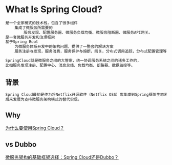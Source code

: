 # What Is Spring Cloud?
```md
是一个全家桶式的技术栈，包含了很多组件
	集成了微服务所需要的
		服务发现、配置服务器、微服务负载均衡、微服务阻断器、微服务API网关。
是一套微服务开发和治理框架
基于Spring Boot
	为微服务体系开发中的架构问题，提供了一整套的解决方案
	服务注册与发现，服务消费，服务保护与熔断，网关，分布式调用追踪，分布式配置管理等。
```
```md
SpringCloud就是微服务之间的大管家，统一协调服务系统之间的诸多工作的，
比如服务发现注册、配置中心、消息总线、负载均衡、断路器、数据监控等。
```
## 背景
```md
Spring Cloud最初是作为将Netflix开源软件（Netflix OSS）库集成到Spring框架生态系统中的项目，
后来发展为支持微服务架构模式的替代实现。
```
## Why 
[为什么要使用Spring Cloud？](https://blog.csdn.net/smallsunl/article/details/78778790)

## vs Dubbo
[微服务架构的基础框架选择：Spring Cloud还是Dubbo？](http://blog.didispace.com/microservice-framework/)
